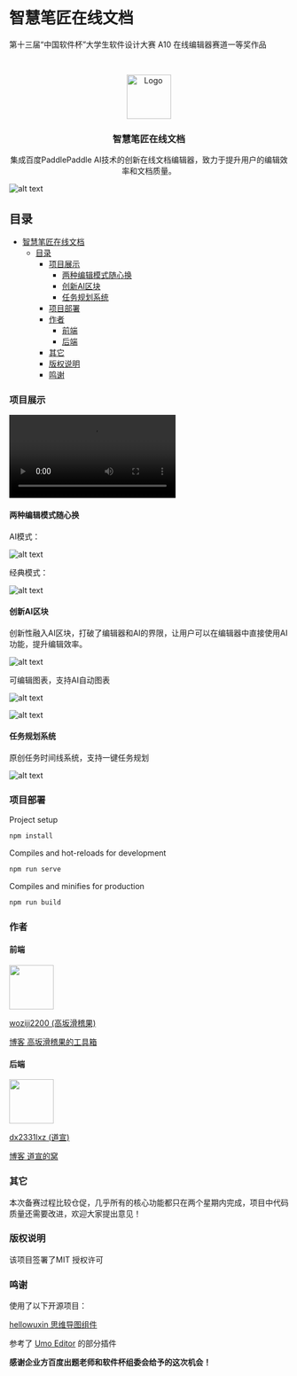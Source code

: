 # 智慧笔匠在线文档

第十三届“中国软件杯”大学生软件设计大赛 A10 在线编辑器赛道一等奖作品

<br />

<p align="center">
  <a href="https://github.com/woziji2200/SmartScribe">
    <img src="logo.png" alt="Logo" width="80" height="80">
  </a>

  <h3 align="center">智慧笔匠在线文档</h3>
  <p align="center">
    集成百度PaddlePaddle AI技术的创新在线文档编辑器，致力于提升用户的编辑效率和文档质量。
    <br />
  </p>

  ![alt text](doc/image-6.png)
</p>

 
## 目录

- [智慧笔匠在线文档](#智慧笔匠在线文档)
  - [目录](#目录)
    - [项目展示](#项目展示)
      - [两种编辑模式随心换](#两种编辑模式随心换)
      - [创新AI区块](#创新ai区块)
      - [任务规划系统](#任务规划系统)
    - [项目部署](#项目部署)
    - [作者](#作者)
      - [前端](#前端)
      - [后端](#后端)
    - [其它](#其它)
    - [版权说明](#版权说明)
    - [鸣谢](#鸣谢)


### 项目展示

<video src="doc/媒体1.mp4" controls="controls"></video>

#### 两种编辑模式随心换


AI模式：

![alt text](doc/image.png)

经典模式：

![alt text](doc/image-7.png)

#### 创新AI区块

创新性融入AI区块，打破了编辑器和AI的界限，让用户可以在编辑器中直接使用AI功能，提升编辑效率。

![alt text](doc/image-1.png)

可编辑图表，支持AI自动图表

![alt text](doc/image-2.png)

![alt text](doc/image-3.png)

#### 任务规划系统

原创任务时间线系统，支持一键任务规划

![alt text](doc/image-4.png)

### 项目部署
Project setup

```bash
npm install
```

Compiles and hot-reloads for development

```bash
npm run serve
```

Compiles and minifies for production

```bash
npm run build
```


### 作者

#### 前端 

<img src="https://avatars.githubusercontent.com/u/69948489?v=4" width="80" height="80">


[woziji2200 (高坂滑稽果)](https://github.com/woziji2200)

[博客 高坂滑稽果的工具箱](https://www.funny233.xyz)

#### 后端

<img src="https://avatars.githubusercontent.com/u/116349858?v=4" width="80" height="80">

 [dx2331lxz (道宣)](https://github.com/dx2331lxz) 
 
 [博客 道宣的窝](https://daoxuan.cc/)


### 其它

本次备赛过程比较仓促，几乎所有的核心功能都只在两个星期内完成，项目中代码质量还需要改进，欢迎大家提出意见！

### 版权说明

该项目签署了MIT 授权许可

### 鸣谢

使用了以下开源项目：

[hellowuxin 思维导图组件](https://github.com/hellowuxin/vue3-mindmap)

参考了 [Umo Editor](https://editor.umodoc.com/cn/docs) 的部分插件

**感谢企业方百度出题老师和软件杯组委会给予的这次机会！**
